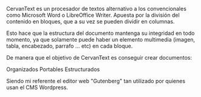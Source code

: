 CervanText es un procesador de textos alternativo a los convencionales como Microsoft Word o LibreOffice Writer.
Apuesta por la división del contenido en bloques, que a su vez se pueden dividir en columnas.

Esto hace que la estructura del documento mantenga su integridad en todo momento, ya que solamente puede haber un elemento multimedia (imagen, tabla, encabezado, parrafo ... etc)
en cada bloque.

De manera que el objetivo de CervanText es conseguir crear documentos:

  Organizados
  Portables
  Estructurados

Siendo mi referente el editor web "Gutenberg" tan utilizado por quienes usan el CMS Wordpress.
